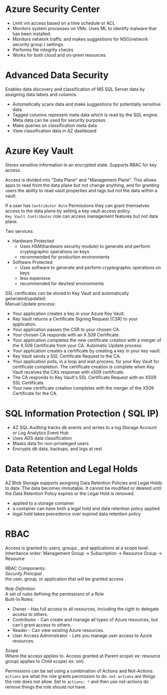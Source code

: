 # Azure Security Center
- Limit vm access based on a time schedule or ACL
- Monitors system processes on VMs. Uses ML to identify malware that has been installed.
- Monitors network traffic and makes suggestions for NSG(network security group ) settings.
- Performs file integrity checks
- Works for both cloud and on-prem resources

# Advanced Data Security
Enables data discovery and classification of MS SQL Server data by assigning data labels and columns.  
- Automatically scans data and make suggestions for potentially sensitive data
- Tagged columns represent meta data which is read by the SQL engine. Meta data can be used for security purposes.
- Make queries on classification meta data
- View classification data in AZ dashboard

# Azure Key Vault
Stores sensitive information in an encrypted state. Supports RBAC for key access.  

Access is divided into "Data Plane" and "Management Plane". This allows apps to read from the data plane but not change anything, and for granting users the ability to read vault properties and tags but not the data within a vault.  

If a user has `Contributor Role` Permissions they can grant themselves access to the data plane by setting a key vault access policy.  
`Key Vault Contributor` role can access management  features but not data plane.  

Two services:  
- Hardware Protected
    - Uses HSM(hardware security module) to generate and perform cryptographic operations on keys
    - recommended for production environments
- Software Protected
    - Uses software to generate and perform cryptographic operations on keys
    - less expenisve
    - recommended for dev/test environments

SSL certficates can be stored in Key Vault and automatically generated/updated:  
Manual Update process:  
- Your application creates a key in your Azure Key Vault.
- Key Vault returns a Certificate Signing Request (CSR) to your application.
- Your application passes the CSR to your chosen CA.
- Your chosen CA responds with an X.509 Certificate.
- Your application completes the new certificate creation with a merger of the X.509 Certificate from your CA.
Automatic Update process:  
- Your application creates a certificate by creating a key in your key vault.
- Key Vault sends a SSL Certificate Request to the CA.
- Your application polls, in a loop and wait process, for your Key Vault for certificate completion. The certificate creation is complete when Key Vault receives the CA’s response with x509 certificate.
- The CA responds to Key Vault's SSL Certificate Request with an X509 SSL Certificate.
- Your new certificate creation completes with the merger of the X509 Certificate for the CA.


# SQL Information Protection ( SQL IP)
- AZ SQL Auditing tracks db events and writes to a log  Storage Account or Log Analytics Event Hub
- Uses ADS data classification
- Masks data for non-priveleged users
- Encrypts db data, backups, and logs at rest

# Data Retention and Legal Holds
AZ Blob Storage supports assigning Data Retention Policies and Legal Holds to data. The data becomes immutable. It cannot be modified or deleted until the Data Retention Policy expires or the Legal Hold is removed.

- applied to a storage container
- a container can have both a legal hold and data retention policy applied
- legal hold takes precedence over expired data retention policy

# RBAC

Access is granted to users, groups , and applications at a scope level.  
Inheritance order: Management Group -> Subscription -> Resource Group -> Resource  

RBAC Components:  
*Security Principal*  
the user, group, or application that will be granted access  

*Role Definition*  
A set of rules defining the permissions of a Role  
Built-In Roles:  
- Owner - Has full access to all resources, including the right to delegate access to others.
- Contributor - Can create and manage all types of Azure resources, but can’t grant access to others.
- Reader - Can view existing Azure resources.
- User Access Administrator - Lets you manage user access to Azure resources.

*Scope*  
Where the access applies to. Access granted at Parent scope( ex: resource group) applies to Child scope( ex: vm)  

Permissions can be set using a combination of Actions and Not-Actions. `actions` are what the role grants permission to do. `not-actions` are things the role does not allow. Set to `actions: *` and then use not-actions do remove things the role should not have.

